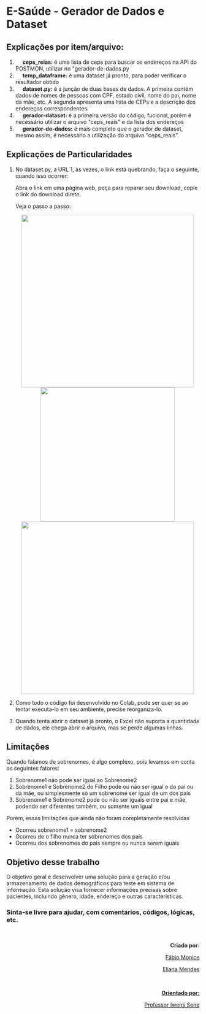 # E-Saúde - Gerador de Dados e Dataset

## Explicações por item/arquivo:

<ol>
  <li><img src="https://user-images.githubusercontent.com/113941301/255662747-df74a21e-221c-4b3c-b74e-03a43ac6f731.png" width="15" /><strong> ceps_reias:</strong> é uma lista de ceps para buscar os endereços na API do POSTMON, utilizar no "gerador-de-dados.py</li>
  
  <li><img src="https://user-images.githubusercontent.com/113941301/255664380-3e5d435e-7581-4fbf-923c-2ea451151036.png" width="15" /><strong> temp_dataframe:</strong> é uma dataset já pronto, para poder verificar o resultador obtido</li>
  
  <li><img src="https://user-images.githubusercontent.com/113941301/255664814-a85bc430-2cb8-4014-a835-eb40367ea459.png" width="15" /><strong> dataset.py:</strong> é a junção de duas bases de dados. A primeira contém dados de nomes de pessoas com CPF, estado civil, nome do pai, nome da mãe, etc. A segunda apresenta uma lista de CEPs e a descrição dos endereços correspondentes. </li>
  
  <li><img src="https://user-images.githubusercontent.com/113941301/255664814-a85bc430-2cb8-4014-a835-eb40367ea459.png" width="15" /><strong> gerador-dataset:</strong> é a primeira versão do código, fucional, porém é necessário utilizar o arquivo "ceps_reais" e da lista dos endereços</li>
  
  <li><img src="https://user-images.githubusercontent.com/113941301/255664814-a85bc430-2cb8-4014-a835-eb40367ea459.png" width="15" /><strong> gerador-de-dados:</strong> é mais completo que o gerador de dataset, mesmo assim, é necessário a utilização do arquivo "ceps_reais”. </li>
</ol>

## Explicações de Particularidades

<ol>
  <li>No dataset.py, a URL 1, às vezes, o link está quebrando, faça o seguinte, quando isso ocorrer:</li>  

<p>Abra o link em uma página web, peça para reparar seu download, copie o link do download direto. <br /></p>
<p>Veja o passo a passo: <br /></p>

     
<p align="center">

 <img src="https://user-images.githubusercontent.com/113941301/255600779-0f4661fc-2e92-4792-906d-5e9ca35654e2.JPG" width="450" />
 <img src="https://user-images.githubusercontent.com/113941301/255603356-1ea53ad1-e145-4c6a-bd84-ee04d4802e03.JPG" width="350" />
 <img src="https://user-images.githubusercontent.com/113941301/255603480-d390afea-ef7c-41d1-b13a-c8c5fabe307b.JPG" width="450" />

</p>

<p>
  <li>Como todo o código foi desenvolvido no Colab, pode ser quer se ao tentar executa-lo em seu ambiente, precise reorganiza-lo.</li>
</p>
<li>Quando tenta abrir o dataset já pronto, o Excel não suporta a quantidade de dados, ele chega abrir o arquivo, mas se perde algumas linhas. </li>

</ol>

## Limitações

<p>Quando falamos de sobrenomes, é algo complexo, pois levamos em conta os seguintes fatores:</p>

<ol>
<li>Sobrenome1 não pode ser igual ao Sobrenome2</li>
<li>Sobrenome1 e Sobrenome2 do Filho pode ou não ser igual o do pai ou da mãe, ou simplesmente só um sobrenome ser igual de um dos pais</li>
<li>Sobrenome1 e Sobrenome2 pode ou não ser iguais entre pai e mãe, podendo ser diferentes também, ou somente um igual</li>
</ol>

<p>Porém, essas limitações que ainda não foram completamente resolvidas</p>

<ul>
  <li>Ocorreu sobrenome1 = sobrenome2</li>
  <li>Ocorreu de o filho nunca ter sobrenomes dos pais</li>
  <li>Ocorreu dos sobrenomes do pais sempre ou nunca serem iguais</li>
</ul>

## Objetivo desse trabalho
<p>
O objetivo geral é desenvolver uma solução para a geração e/ou armazenamento de dados demográficos para teste em sistema de informação. Esta solução visa fornecer informações precisas sobre pacientes, incluindo gênero, idade, endereço e outras características.
</p>

### Sinta-se livre para ajudar, com comentários, códigos, lógicas, etc.

<br />
<p align="right"><b>Criado por:</b></p>
<p align="right">
  <a href="https://www.linkedin.com/in/fabiomonice">Fábio Monice</p>
<p align="right">Eliana Mendes</p>

<br />
<p align="right"><b>Orientado por:</b></p>
<p align="right">
  <a href="https://ww2.inf.ufg.br/node/118">Professor Iwens Sene</a>
</p>

